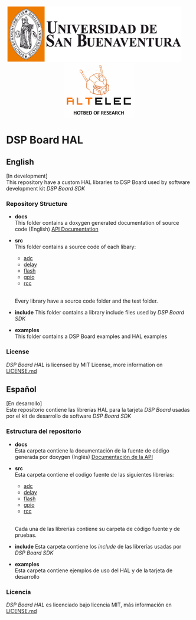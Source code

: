 
<p align="center">
  <img src="docs/usb_logo_github.png" height="150">
  &nbsp;&nbsp;&nbsp;&nbsp;&nbsp;&nbsp;
  <img src="docs/frame_logo_github.png" height="150">
</p>

# DSP Board HAL
## English
[In development]  
This repository have a custom HAL libraries to DSP Board used by software development kit _DSP Board SDK_

### Repository Structure

* **docs**  
  This folder contains a doxygen generated documentation of source code (English) [API Documentation](https://daguirrem.github.io/DSPBoardHAL/index.html)

* **src**  
  This folder contains a source code of each libary:  
  * [adc](src/adc)
  * [delay](src/delay)
  * [flash](src/flash)
  * [gpio](src/gpio)
  * [rcc](src/rcc)  
  <br />
  
  Every library have a source code folder and the test folder.

* **include**
  This folder contains a library include files used by _DSP Board SDK_

* **examples**  
  This folder contains a DSP Board examples and HAL examples

### License
  _DSP Board HAL_ is licensed by MIT License, more information on [LICENSE.md](LICENSE.md)

## Español
[En desarrollo]  
Este repositorio contiene las librerías HAL para la tarjeta _DSP Board_ usadas por el kit de desarrollo de software _DSP Board SDK_

### Estructura del repositorio

* **docs**  
  Esta carpeta contiene la documentación de la fuente de código generada por doxygen (Inglés) [Documentación de la API](https://daguirrem.github.io/DSPBoardHAL/index.html)

* **src**  
  Esta carpeta contiene el codigo fuente de las siguientes librerías:  
  * [adc](src/adc)
  * [delay](src/delay)
  * [flash](src/flash)
  * [gpio](src/gpio)
  * [rcc](src/rcc)  
  <br />
  
  Cada una de las librerías contiene su carpeta de código fuente y de pruebas.

* **include**
  Esta carpeta contiene los _include_ de las librerías usadas por _DSP Board SDK_

* **examples**  
  Esta carpeta contiene ejemplos de uso del HAL y de la tarjeta de desarrollo

### Licencia
  _DSP Board HAL_ es licenciado bajo licencia MIT, más información en [LICENSE.md](LICENSE.md)